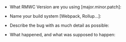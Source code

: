 <!---
** PLEASE READ THIS BEFORE FILING AN ISSUE **

## RMWC or MDC?

RMWC is a React wrapper for Google's official MDC that provides a props based interface for their components. Is the bug being caused by RMWC, or MDC? Please do your best to track down where the bug is originating from and post your issue to the proper repository. MDC bugs should be filed here https://github.com/material-components/material-components-web/issues.

Do you really want it fixed? Make a repro in the sandbox!
> - Javascript Sandbox https://codesandbox.io/s/rmwc-sandbox-o0s0d
> - Typescript Sandbox https://codesandbox.io/s/rmwc-typescript-sandbox-y7516
-->

- What RMWC Version are you using [major.minor.patch]:

- Name your build system [Webpack, Rollup...]:

- Describe the bug with as much detail as possible:

- What happened, and what was supposed to happen:
